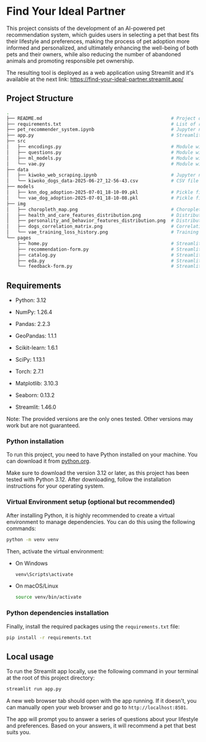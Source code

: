 # Find Your Ideal Partner

This project consists of the development of an AI-powered pet recommendation system, which guides users in selecting a pet that best fits their lifestyle and preferences, making the process of pet adoption more informed and personalized, and ultimately enhancing the well-being of both pets and their owners, while also reducing the number of abandoned animals and promoting responsible pet ownership.

The resulting tool is deployed as a web application using Streamlit and it's available at the next link: https://find-your-ideal-partner.streamlit.app/

## Project Structure
```sh
.
├── README.md                                               # Project documentation
├── requirements.txt                                        # List of required Python packages
├── pet_recommender_system.ipynb                            # Jupyter notebook with the dataset and AI models preparation
├── app.py                                                  # Streamlit app entry point
├── src
│   ├── encodings.py                                        # Module with the encodings for the categorical features in the dataset
│   ├── questions.py                                        # Module with the questions and answers for the recommendation form
│   ├── ml_models.py                                        # Module with auxiliary functions for machine learning models
│   └── vae.py                                              # Module with the class definition for the Variational Autoencoder (VAE) model
├── data
│   ├── kiwoko_web_scraping.ipynb                           # Jupyter notebook with the web scraping code to create the pets dataset
│   └── kiwoko_dogs_data-2025-06-27_12-56-43.csv            # CSV file with the dataset of dogs available for adoption
├── models
│   ├── knn_dog_adoption-2025-07-01_18-10-09.pkl            # Pickle file with the trained Nearest Neighbors search model for the pet recommendation system
│   └── vae_dog_adoption-2025-07-01_18-10-08.pkl            # Pickle file with the trained Variational Autoencoder (VAE) model for the NaN values imputation
├── img
│   ├── choropleth_map.png                                  # Choropleth map of Spain showing the number of dogs available for adoption by province
│   ├── health_and_care_features_distribution.png           # Distribution of health and care features in the dogs dataset
│   ├── personality_and_behavior_features_distribution.png  # Distribution of personality and behavior features in the dogs dataset
│   ├── dogs_correlation_matrix.png                         # Correlation matrix heatmap of the dogs dataset
│   └── vae_training_loss_history.png                       # Training loss history of the Variational Autoencoder (VAE) model
└── pages
    ├── home.py                                             # Streamlit page for the home screen, introducing the tool, its purpose, and some background information
    ├── recommendation-form.py                              # Streamlit page for the recommendation form, where users answer questions about their lifestyle and preferences, and receive the pet recommendations
    ├── catalog.py                                          # Streamlit page for the pet catalog, displaying all available pets for adoption
    ├── eda.py                                              # Streamlit page for the exploratory data analysis (EDA) of the pets dataset
    └── feedback-form.py                                    # Streamlit page for the feedback form, allowing users to provide feedback on the recommendations

```


## Requirements
- Python: 3.12

- NumPy: 1.26.4
- Pandas: 2.2.3
- GeoPandas: 1.1.1

- Scikit-learn: 1.6.1
- SciPy: 1.13.1
- Torch: 2.7.1

- Matplotlib: 3.10.3
- Seaborn: 0.13.2

- Streamlit: 1.46.0


Note: The provided versions are the only ones tested. Other versions may work but are not guaranteed.


### Python installation

To run this project, you need to have Python installed on your machine. You can download it from [python.org](https://www.python.org/downloads/).

Make sure to download the version 3.12 or later, as this project has been tested with Python 3.12. After downloading, follow the installation instructions for your operating system.

### Virtual Environment setup (optional but recommended)

After installing Python, it is highly recommended to create a virtual environment to manage dependencies. You can do this using the following commands:

```bash
python -m venv venv
```

Then, activate the virtual environment:


- On Windows
   ```bash
   venv\Scripts\activate
   ```

- On macOS/Linux
   ```bash
   source venv/bin/activate
   ```

### Python dependencies installation

Finally, install the required packages using the `requirements.txt` file:

```bash
pip install -r requirements.txt
```

## Local usage

To run the Streamlit app locally, use the following command in your terminal at the root of this project directory:

```bash
streamlit run app.py
```

A new web browser tab should open with the app running. If it doesn't, you can manually open your web browser and go to `http://localhost:8501`.

The app will prompt you to answer a series of questions about your lifestyle and preferences. Based on your answers, it will recommend a pet that best suits you.
